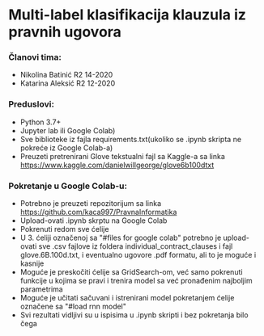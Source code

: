 # Multi-label klasifikacija klauzula iz pravnih ugovora

### Članovi tima:
- Nikolina Batinić R2 14-2020
- Katarina Aleksić R2 12-2020

### Preduslovi:
-	Python 3.7+
- Jupyter lab ili Google Colab)
- Sve biblioteke iz fajla requirements.txt(ukoliko se .ipynb skripta ne pokreće iz Google Colab-a)
- Preuzeti pretrenirani Glove tekstualni fajl sa Kaggle-a sa linka https://www.kaggle.com/danielwillgeorge/glove6b100dtxt

### Pokretanje u Google Colab-u:
- Potrebno je preuzeti repozitorijum sa linka https://github.com/kaca997/PravnaInformatika
- Upload-ovati .ipynb skrptu na Google Colab
- Pokrenuti redom sve ćelije
- U 3. ćeliji označenoj sa "#files for google colab" potrebno je upload-ovati sve .csv fajlove iz foldera individual_contract_clauses i fajl glove.6B.100d.txt, i eventualno ugovore .pdf formatu, ali to je moguće i kasnije 
- Moguće je preskočiti ćelije sa GridSearch-om, već samo pokrenuti funkcije u kojima se pravi i trenira model sa već pronađenim najboljim parametrima
- Moguće je učitati sačuvani i istrenirani model pokretanjem ćelije označene sa  "#load rnn model"
- Svi rezultati vidljivi su u ispisima u .ipynb skripti i bez pokretanja bilo čega

